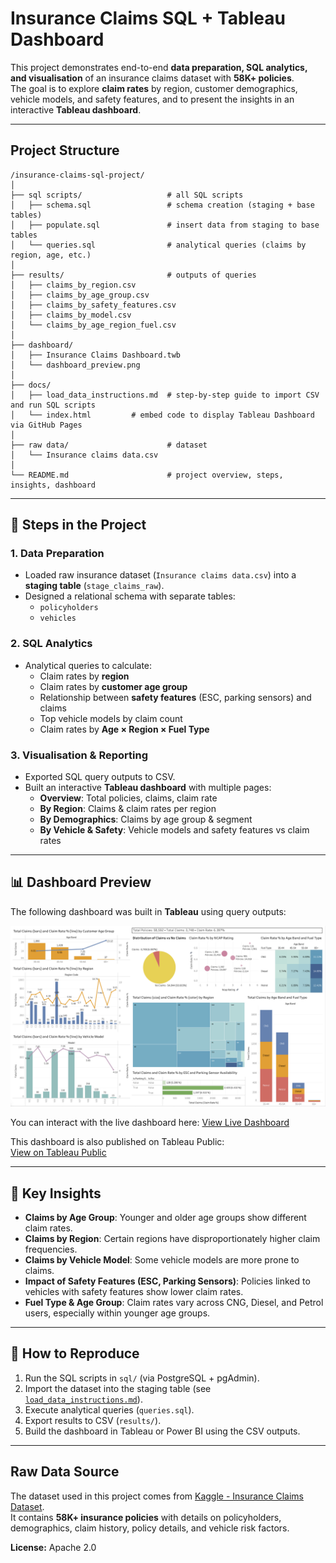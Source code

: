 
# Insurance Claims SQL + Tableau Dashboard

This project demonstrates end-to-end **data preparation, SQL analytics, and visualisation** of an insurance claims dataset with **58K+ policies**.  
The goal is to explore **claim rates** by region, customer demographics, vehicle models, and safety features, and to present the insights in an interactive **Tableau dashboard**.

---

## Project Structure

```
/insurance-claims-sql-project/
│
├── sql scripts/                   # all SQL scripts
│   ├── schema.sql                 # schema creation (staging + base tables)
│   ├── populate.sql               # insert data from staging to base tables
│   └── queries.sql                # analytical queries (claims by region, age, etc.)
│
├── results/                       # outputs of queries
│   ├── claims_by_region.csv
│   ├── claims_by_age_group.csv
│   ├── claims_by_safety_features.csv
│   ├── claims_by_model.csv
│   └── claims_by_age_region_fuel.csv
│
├── dashboard/
│   ├── Insurance Claims Dashboard.twb
│   └── dashboard_preview.png
│
├── docs/
│   ├── load_data_instructions.md  # step-by-step guide to import CSV and run SQL scripts
│   └── index.html		   # embed code to display Tableau Dashboard via GitHub Pages 
│
├── raw data/                      # dataset
│   └── Insurance claims data.csv
│
└── README.md                      # project overview, steps, insights, dashboard
```

---

## 🚀 Steps in the Project

### 1. Data Preparation
- Loaded raw insurance dataset (`Insurance claims data.csv`) into a **staging table** (`stage_claims_raw`).
- Designed a relational schema with separate tables:
  - `policyholders`
  - `vehicles`

### 2. SQL Analytics
- Analytical queries to calculate:
  - Claim rates by **region**
  - Claim rates by **customer age group**
  - Relationship between **safety features** (ESC, parking sensors) and claims
  - Top vehicle models by claim count
  - Claim rates by **Age × Region × Fuel Type**

### 3. Visualisation & Reporting
- Exported SQL query outputs to CSV.
- Built an interactive **Tableau dashboard** with multiple pages:
  - **Overview**: Total policies, claims, claim rate
  - **By Region**: Claims & claim rates per region
  - **By Demographics**: Claims by age group & segment
  - **By Vehicle & Safety**: Vehicle models and safety features vs claim rates

---

## 📊 Dashboard Preview

The following dashboard was built in **Tableau** using query outputs:

![Insurance Claims Dashboard](dashboard/dashboard_preview.png) 

You can interact with the live dashboard here:
[View Live Dashboard](https://moh-shz.github.io/insurance-claims-sql-project/) 

This dashboard is also published on Tableau Public:  
[View on Tableau Public](https://public.tableau.com/views/InsuranceClaimsDashboard_17584291725490/InsuranceClaimsDashboard?:language=en-GB&publish=yes&:sid=&:display_count=n&:origin=viz_share_link)

---

## 🔑 Key Insights
- **Claims by Age Group**: Younger and older age groups show different claim rates.  
- **Claims by Region**: Certain regions have disproportionately higher claim frequencies.  
- **Claims by Vehicle Model**: Some vehicle models are more prone to claims.  
- **Impact of Safety Features (ESC, Parking Sensors)**: Policies linked to vehicles with safety features show lower claim rates.  
- **Fuel Type & Age Group**: Claim rates vary across CNG, Diesel, and Petrol users, especially within younger age groups.  

---

## 📌 How to Reproduce
1. Run the SQL scripts in `sql/` (via PostgreSQL + pgAdmin).  
2. Import the dataset into the staging table (see [`load_data_instructions.md`](./docs/load_data_instructions.md)).  
3. Execute analytical queries (`queries.sql`).  
4. Export results to CSV (`results/`).  
5. Build the dashboard in Tableau or Power BI using the CSV outputs.  

---

## Raw Data Source

The dataset used in this project comes from [Kaggle - Insurance Claims Dataset](https://www.kaggle.com/datasets/litvinenko630/insurance-claims).  
It contains **58K+ insurance policies** with details on policyholders, demographics, claim history, policy details, and vehicle risk factors.  

**License:** Apache 2.0
